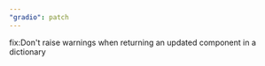 ```yaml
---
"gradio": patch
---
```


fix:Don't raise warnings when returning an updated component in a dictionary
